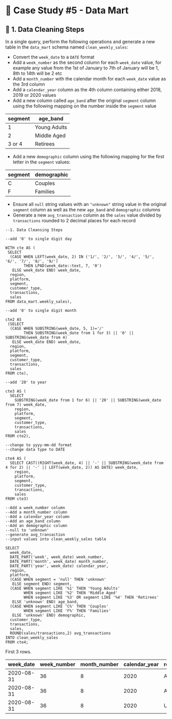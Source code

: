# 🛒 Case Study #5 - Data Mart
## 🧹 1. Data Cleaning Steps

In a single query, perform the following operations and generate a new table in the `data_mart` schema named `clean_weekly_sales`:

* Convert the `week_date` to a `DATE` format
* Add a `week_number` as the second column for each `week_date` value, for example any value from the 1st of January to 7th of January will be 1, 8th to 14th will be 2 etc
* Add a `month_number` with the calendar month for each `week_date` value as the 3rd column
* Add a `calendar_year` column as the 4th column containing either 2018, 2019 or 2020 values
* Add a new column called `age_band` after the original `segment` column using the following mapping on the number inside the `segment` value

| segment | age_band |
|----------------|----------------|
| 1              | Young Adults             |
| 2              | Middle Aged             |
| 3 or 4              | Retirees             |

* Add a new `demographic` column using the following mapping for the first letter in the `segment` values:

| segment | demographic |
|----------------|----------------|
| C              | Couples             |
| F              | Families             |

* Ensure all `null` string values with an `"unknown"` string value in the original `segment` column as well as the new `age_band` and `demographic` columns
* Generate a new `avg_transaction` column as the `sales` value divided by `transactions` rounded to 2 decimal places for each record

```TSQL
--1. Data Cleansing Steps

--add '0' to single digit day

WITH cte AS (
 SELECT 
  (CASE WHEN LEFT(week_date, 2) IN ('1/', '2/', '3/', '4/', '5/', '6/', '7/', '8/', '9/') 
        THEN LPAD(week_date::text, 7, '0') 
   ELSE week_date END) week_date, 
  region,
  platform,
  segment,
  customer_type,
  transactions,
  sales
FROM data_mart.weekly_sales),

--add '0' to single digit month

cte2 AS
 (SELECT 
  (CASE WHEN SUBSTRING(week_date, 5, 1)='/' 
        THEN SUBSTRING(week_date from 1 for 3) || '0' || SUBSTRING(week_date from 4)
   ELSE week_date END) week_date, 
  region,
  platform,
  segment,
  customer_type,
  transactions,
  sales
FROM cte),

--add '20' to year

cte3 AS (
  SELECT 
    SUBSTRING(week_date from 1 for 6) || '20' || SUBSTRING(week_date from 7) week_date, 
    region,
    platform,
    segment,
    customer_type,
    transactions,
    sales
FROM cte2),

--change to yyyy-mm-dd format
--change data type to DATE

cte4 AS (
  SELECT CAST((RIGHT(week_date, 4) || '-' || SUBSTRING(week_date from 4 for 2) || '-' || LEFT(week_date, 2)) AS DATE) week_date, 
    region,
    platform,
    segment,
    customer_type,
    transactions,
    sales 
FROM cte3)

--Add a week_number column
--Add a month_number column
--Add a calendar_year column
--Add an age_band column
--Add an demographic column
--null to 'unknown'
--generate avg_transaction
--input values into clean_weekly_sales table

SELECT 
  week_date,
  DATE_PART('week', week_date) week_number,
  DATE_PART('month', week_date) month_number,
  DATE_PART('year', week_date) calendar_year,
  region,
  platform,
  (CASE WHEN segment = 'null' THEN 'unknown'
   ELSE segment END) segment,
  (CASE WHEN segment LIKE '%1' THEN 'Young Adults'
        WHEN segment LIKE '%2' THEN 'Middle Aged'
        WHEN segment LIKE '%3' OR segment LIKE '%4' THEN 'Retirees'
   ELSE 'unknown' END) age_band,
  (CASE WHEN segment LIKE 'C%' THEN 'Couples'
        WHEN segment LIKE 'F%' THEN 'Families'
   ELSE 'unknown' END) demographic,
  customer_type,
  transactions,
  sales,
  ROUND(sales/transactions,2) avg_transactions
INTO clean_weekly_sales
FROM cte4;
```

First 3 rows.

| week_date  | week_number | month_number | calendar_year | region | platform | segment | age_band     | demographic | customer_type | transactions |
|------------|-------------|--------------|---------------|--------|----------|---------|--------------|-------------|---------------|--------------|
| 2020-08-31 | 36          | 8            | 2020	          | ASIA   | Retail   | C3      | Retirees     | Couples     | New           | 120631       |
| 2020-08-31 | 36          | 8            | 2020	          | ASIA   | Retail   | F1      | Young Adults | Families    | New           | 31574        |
| 2020-08-31 | 36          | 8            | 2020	          | USA    | Retail   | unknown | unknown      | unknown     | Guest         | 529151       |
